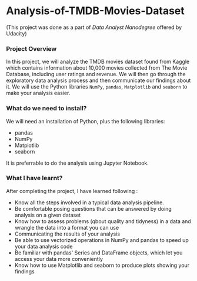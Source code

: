 # Analysis-of-TMDB-Movies-Dataset
(This project was done as a part of *Data Analyst Nanodegree* offered by Udacity)

### Project Overview
In this project, we will analyze the TMDB movies dataset found from Kaggle which contains information about 10,000 movies collected from The Movie Database, including user ratings and revenue.
We will then go through the exploratory data analysis process and then communicate our findings about it.
We will use the Python libraries `NumPy`, `pandas`, `Matplotlib` and `seaborn` to make your analysis easier.

### What do we need to install?
We will need an installation of Python, plus the following libraries:
* pandas
* NumPy
* Matplotlib
* seaborn

It is preferrable to do the analysis using Jupyter Notebook.

### What I have learnt?
After completing the project, I have learned following :

* Know all the steps involved in a typical data analysis pipeline.
* Be comfortable posing questions that can be answered by doing analysis on a given dataset
* Know how to assess problems (qbout quality and tidyness) in a data and wrangle the data into a format you can use
* Communicating the results of your analysis
* Be able to use vectorized operations in NumPy and pandas to speed up your data analysis code
* Be familiar with pandas' Series and DataFrame objects, which let you access your data more conveniently
* Know how to use Matplotlib and seaborn to produce plots showing your findings
